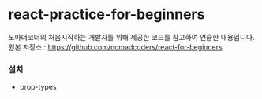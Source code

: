 # react-practice-for-beginners

노마더코더의 처음시작하는 개발자를 위해 제공한 코드를 참고하여 연습한 내용입니다. 
원본 저장소 : https://github.com/nomadcoders/react-for-beginners


### 설치
- prop-types
